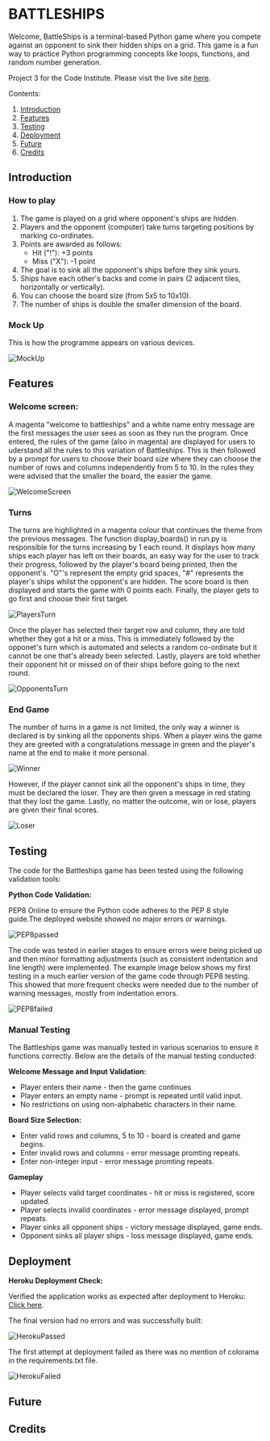 # BATTLESHIPS

Welcome,
BattleShips is a terminal-based Python game where you compete against an opponent to sink their hidden ships on a grid. This game is a fun way to practice Python programming concepts like loops, functions, and random number generation.

Project 3 for the Code Institute. Please visit the live site [here](https://battleships-kwb-853aa1c83842.herokuapp.com/).

Contents:
1. [Introduction](#introduction)
2. [Features](#features)
3. [Testing](#testing)
4. [Deployment](#deployment)
5. [Future](#future)
6. [Credits](#credits) 


## Introduction

### How to play
1. The game is played on a grid where opponent's ships are hidden.
2. Players and the opponent (computer) take turns targeting positions by marking co-ordinates.
3. Points are awarded as follows:
    - Hit ("!"): +3 points
    - Miss ("X"): -1 point
4. The goal is to sink all the opponent's ships before they sink yours.
5. Ships have each other's backs and come in pairs (2 adjacent tiles, horizontally or vertically).
6. You can choose the board size (from 5x5 to 10x10).
7. The number of ships is double the smaller dimension of the board.

### Mock Up
This is how the programme appears on various devices.

![MockUp](assets/img/battleships-mockup.jpg)


## Features

### Welcome screen:
A magenta "welcome to battleships" and a white name entry message are the first messages the user sees as soon as they run the program. Once entered, the rules of the game (also in magenta) are displayed for users to uderstand all the rules to this variation of Battleships. This is then followed by a prompt for users to choose their board size where they can choose the number of rows and columns independently from 5 to 10. In the rules they were advised that the smaller the board, the easier the game.

![WelcomeScreen](assets/img/battleships-startup.jpg)

### Turns
The turns are highlighted in a magenta colour that continues the theme from the previous messages. The function display_boards() in run.py is responsible for the turns increasing by 1 each round. It displays how many ships each player has left on their boards, an easy way for the user to track their progress, followed by the player's board being printed, then the opponent's. "O"'s represent the empty grid spaces, "#" represents the player's ships whilst the opponent's are hidden. The score board is then displayed and starts the game with 0 points each. Finally, the player gets to go first and choose their first target.

![PlayersTurn](assets/img/battleships-turn-one.png)

Once the player has selected their target row and column, they are told whether they got a hit or a miss. This is immediately followed by the opponet's turn which is automated and selects a random co-ordinate but it cannot be one that's already been selected. Lastly, players are told whether their opponent hit or missed on of their ships before going to the next round.

![OpponentsTurn](assets/img/battleships-opponents-turn.jpg)

### End Game
The number of turns in a game is not limited, the only way a winner is declared is by sinking all the opponents ships. When a player wins the game they are greeted with a congratulations message in green and the player's name at the end to make it more personal.

![Winner](assets/img/battleships-winner.jpg)

However, if the player cannot sink all the opponent's ships in time, they must be declared the loser. They are then given a message in red stating that they lost the game. Lastly, no matter the outcome, win or lose, players are given their final scores.

![Loser](assets/img/battleships-loser.jpg)


## Testing
The code for the Battleships game has been tested using the following validation tools:

<strong>Python Code Validation:</strong>

PEP8 Online to ensure the Python code adheres to the PEP 8 style guide.The deployed website showed no major errors or warnings.

![PEP8passed](assets/img/pep8-passed.jpg)

The code was tested in earlier stages to ensure errors were being picked up and then minor formatting adjustments (such as consistent indentation and line length) were implemented. The example image below shows my first testing in a much earlier version of the game code through PEP8 testing. This showed that more frequent checks were needed due to the number of warning messages, mostly from indentation errors.

![PEP8failed](assets/img/pep8-failed.jpg)

### Manual Testing

The Battleships game was manually tested in various scenarios to ensure it functions correctly. Below are the details of the manual testing conducted:

<strong>Welcome Message and Input Validation:</strong>

- Player enters their name - then the game continues
- Player enters an empty name - prompt is repeated until valid input.
- No restrictions on using non-alphabetic characters in their name.

<strong>Board Size Selection:</strong>

- Enter valid rows and columns, 5 to 10 - board is created and game begins.
- Enter invalid rows and columns - error message promting repeats.
- Enter non-integer input - error message promting repeats.

<strong>Gameplay</strong>

- Player selects valid target coordinates - hit or miss is registered, score updated.
- Player selects invalid coordinates - error message displayed, prompt repeats.
- Player sinks all opponent ships - victory message displayed, game ends.
- Opponent sinks all player ships - loss message displayed, game ends.


## Deployment 
<strong>Heroku Deployment Check:</strong>

Verified the application works as expected after deployment to Heroku: [Click here](https://battleships-kwb-853aa1c83842.herokuapp.com/).

The final version had no errors and was successfully built:

![HerokuPassed](assets/img/heroku-passed.jpg)

The first attempt at deployment failed as there was no mention of colorama in the requirements.txt file.

![HerokuFailed](assets/img/heroku-failed.jpg)

## Future


## Credits